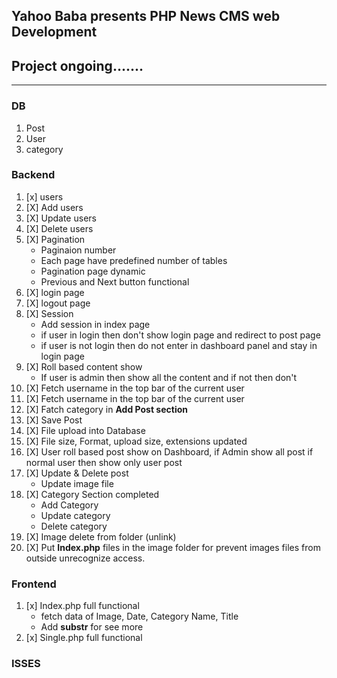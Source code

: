 ## Yahoo Baba presents PHP News CMS web Development

## Project ongoing.......
-----
### DB
1. Post 
2. User
2. category

### Backend
1. [x] users
2. [X] Add users
3. [X] Update users
4. [X] Delete users
5. [X] Pagination
    * Paginaion number
    * Each page have predefined number of tables
    * Pagination page dynamic
    * Previous and Next button functional
6. [X] login page 
7. [X] logout page 
8. [X] Session
    * Add session in index page
    * if user in login then don't show login page and redirect to post page
    * if user is not login then do not enter in dashboard panel and stay in login page
9. [X] Roll based content show
    * If user is admin then show all the content and if not then don't
10. [X] Fetch username in the top bar of the current user 
11. [X] Fetch username in the top bar of the current user 
12. [X] Fatch category in **Add Post section**
13. [X] Save Post
14. [X] File upload into Database
15. [X] File size, Format, upload size, extensions updated
16. [X] User roll based post show on Dashboard, if Admin show all post if normal user then show only user post
17. [X] Update & Delete post
    * Update image file
18. [X] Category Section completed
    * Add Category
    * Update category
    * Delete category
19. [X] Image delete from folder (unlink)  
20. [X] Put **Index.php** files in the image folder for prevent images files from outside unrecognize access.


### Frontend
1. [x] Index.php full functional
    * fetch data of Image, Date, Category Name, Title
    * Add **substr** for see more 
2. [x] Single.php full functional


### ISSES